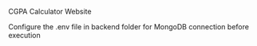   CGPA Calculator Website

  Configure the .env file in backend folder for MongoDB connection before execution
